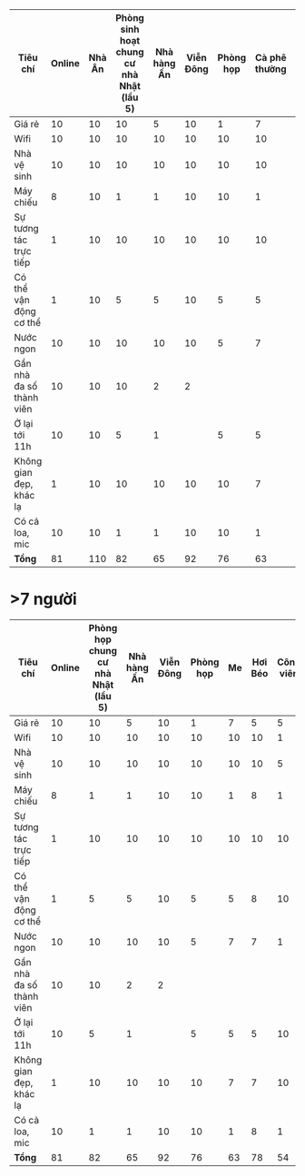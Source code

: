 | Tiêu chí                 | Online | Nhà Ân | Phòng sinh hoạt chung cư nhà Nhật (lầu 5) | Nhà hàng Ấn | Viễn Đông | Phòng họp | Cà phê thường | Cà phê phòng riêng | Công viên |
| ------------------------ | ------ | ------ | ---------------- | ----------- | --------- | --------- | ------------- | ------------------ | --------- |
| Giá rẻ                   | 10     | 10     | 10               | 5           | 10        | 1         | 7             | 5                  | 5         |
| Wifi                     | 10     | 10     | 10               | 10          | 10        | 10        | 10            | 10                 | 1         |
| Nhà vệ sinh              | 10     | 10     | 10               | 10          | 10        | 10        | 10            | 10                 | 5         |
| Máy chiếu                | 8      | 10     | 1                | 1           | 10        | 10        | 1             | 8                  | 1         |
| Sự tương tác trực tiếp   | 1      | 10     | 10               | 10          | 10        | 10        | 10            | 10                 | 10        |
| Có thể vận động cơ thể   | 1      | 10     | 5                | 5           | 10        | 5         | 5             | 8                  | 10        |
| Nước ngon                | 10     | 10     | 10               | 10          | 10        | 5         | 7             | 7                  | 1         |
| Gần nhà đa số thành viên | 10     | 10     | 10               | 2           | 2         |           |               |                    |           |
| Ở lại tới 11h            | 10     | 10     | 5                | 1           |           | 5         | 5             | 5                  | 10        |
| Không gian đẹp, khác lạ  | 1      | 10     | 10               | 10          | 10        | 10        | 7             | 7                  | 10        |
| Có cả loa, mic           | 10     | 10     | 1                | 1           | 10        | 10        | 1             | 8                  | 1         |
| **Tổng**                 | 81     | 110    | 82               | 65          | 92        | 76        | 63            | 78                 | 54        |
<!-- TBLFM: @>=sum(@I..@-1) -->

# >7 người
| Tiêu chí                 | Online | Phòng họp chung cư nhà Nhật (lầu 5) | Nhà hàng Ấn | Viễn Đông | Phòng họp | Me  | Hơi Béo | Công viên |
| ------------------------ | ------ | ----------------------------------- | ----------- | --------- | --------- | --- | ------- | --------- |
| Giá rẻ                   | 10     | 10                                  | 5           | 10        | 1         | 7   | 5       | 5         |
| Wifi                     | 10     | 10                                  | 10          | 10        | 10        | 10  | 10      | 1         |
| Nhà vệ sinh              | 10     | 10                                  | 10          | 10        | 10        | 10  | 10      | 5         |
| Máy chiếu                | 8      | 1                                   | 1           | 10        | 10        | 1   | 8       | 1         |
| Sự tương tác trực tiếp   | 1      | 10                                  | 10          | 10        | 10        | 10  | 10      | 10        |
| Có thể vận động cơ thể   | 1      | 5                                   | 5           | 10        | 5         | 5   | 8       | 10        |
| Nước ngon                | 10     | 10                                  | 10          | 10        | 5         | 7   | 7       | 1         |
| Gần nhà đa số thành viên | 10     | 10                                  | 2           | 2         |           |     |         |           |
| Ở lại tới 11h            | 10     | 5                                   | 1           |           | 5         | 5   | 5       | 10        |
| Không gian đẹp, khác lạ  | 1      | 10                                  | 10          | 10        | 10        | 7   | 7       | 10        |
| Có cả loa, mic           | 10     | 1                                   | 1           | 10        | 10        | 1   | 8       | 1         |
| **Tổng**                 | 81     | 82                                  | 65          | 92        | 76        | 63  | 78      | 54        |


<!-- TBLFM: @>=sum(@I..@-1) -->